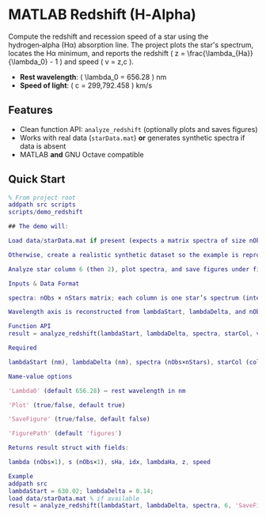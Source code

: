 # MATLAB Redshift (H‑Alpha)

Compute the redshift and recession speed of a star using the hydrogen‑alpha (Hα) absorption line. The project plots the star's spectrum, locates the Hα minimum, and reports the redshift \( z = \frac{\lambda_{Ha}}{\lambda_0} - 1 \) and speed \( v = z\,c \).

- **Rest wavelength**: \( \lambda_0 = 656.28 \) nm
- **Speed of light**: \( c = 299\,792.458 \) km/s

## Features
- Clean function API: `analyze_redshift` (optionally plots and saves figures)
- Works with real data (`starData.mat`) **or** generates synthetic spectra if data is absent
- MATLAB **and** GNU Octave compatible

## Quick Start
```matlab
% From project root
addpath src scripts
scripts/demo_redshift

## The demo will:

Load data/starData.mat if present (expects a matrix spectra of size nObs×nStars).

Otherwise, create a realistic synthetic dataset so the example is reproducible.

Analyze star column 6 (then 2), plot spectra, and save figures under figures/.

Inputs & Data Format

spectra: nObs × nStars matrix; each column is one star’s spectrum (intensity vs wavelength).

Wavelength axis is reconstructed from lambdaStart, lambdaDelta, and nObs.

Function API
result = analyze_redshift(lambdaStart, lambdaDelta, spectra, starCol, varargin)

Required

lambdaStart (nm), lambdaDelta (nm), spectra (nObs×nStars), starCol (column index)

Name‑value options

'Lambda0' (default 656.28) — rest wavelength in nm

'Plot' (true/false, default true)

'SaveFigure' (true/false, default false)

'FigurePath' (default 'figures')

Returns result struct with fields:

lambda (nObs×1), s (nObs×1), sHa, idx, lambdaHa, z, speed

Example
addpath src
lambdaStart = 630.02; lambdaDelta = 0.14;
load data/starData.mat % if available
result = analyze_redshift(lambdaStart, lambdaDelta, spectra, 6, 'SaveFigure', true);
